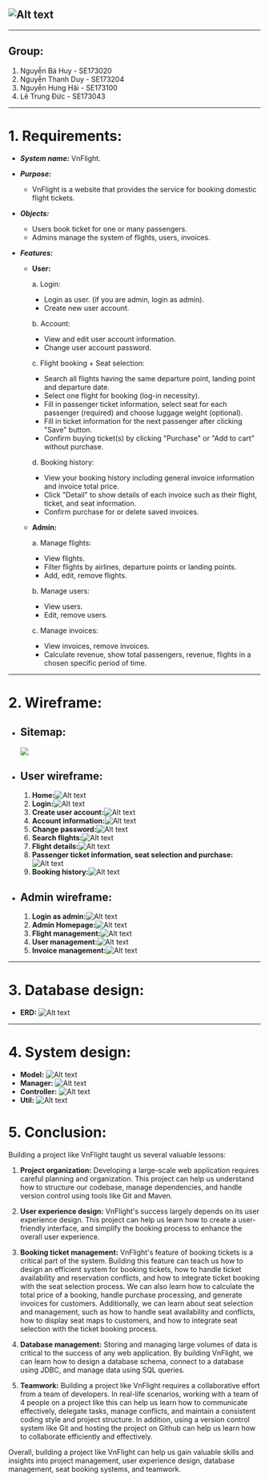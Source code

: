 ## ![Alt text](Wireframe/Logo.png)

---

## **Group:**

1. Nguyễn Bá Huy - SE173020
2. Nguyễn Thanh Duy - SE173204
3. Nguyễn Hưng Hải - SE173100
4. Lê Trung Đức - SE173043

---

# 1. Requirements:

- **_System name:_** VnFlight.

- **_Purpose:_**

  - VnFlight is a website that provides the service for booking domestic flight tickets.

- **_Objects:_**

  - Users book ticket for one or many passengers.
  - Admins manage the system of flights, users, invoices.

- **_Features:_**

  - **User:**

    a. Login:

    - Login as user. (if you are admin, login as admin).
    - Create new user account.

    b. Account:

    - View and edit user account information.
    - Change user account password.

    c. Flight booking + Seat selection:

    - Search all flights having the same departure point, landing point and departure date.
    - Select one flight for booking (log-in necessity).
    - Fill in passenger ticket information, select seat for each passenger (required) and choose luggage weight (optional).
    - Fill in ticket information for the next passenger after clicking "Save" button.
    - Confirm buying ticket(s) by clicking "Purchase" or "Add to cart" without purchase.

    d. Booking history:

    - View your booking history including general invoice information and invoice total price.
    - Click "Detail" to show details of each invoice such as their flight, ticket, and seat information.
    - Confirm purchase for or delete saved invoices.

  - **Admin:**

    a. Manage flights:

    - View flights.
    - Filter flights by airlines, departure points or landing points.
    - Add, edit, remove flights.

    b. Manage users:

    - View users.
    - Edit, remove users.

    c. Manage invoices:

    - View invoices, remove invoices.
    - Calculate revenue, show total passengers, revenue, flights in a chosen specific period of time.

---

# 2. Wireframe:

- ## Sitemap:
  ![](Sitemap/sitemap.png)
- ## User wireframe:
  1. **Home:**![Alt text](Wireframe/Home.png)
  2. **Login:**![Alt text](Wireframe/Log%20in.png)
  3. **Create user account:**![Alt text](Wireframe/Create%20account.png)
  4. **Account information:**![Alt text](Wireframe/View%20and%20Edit%20account%20info.png)
  5. **Change password:**![Alt text](Wireframe/Change%20Password.png)
  6. **Search flights:**![Alt text](Wireframe/Search%20Flights.png)
  7. **Flight details:**![Alt text](Wireframe/Flight%20Details.png)
  8. **Passenger ticket information, seat selection and purchase:**![Alt text](Wireframe/Passenger%20Info%20and%20Seat%20Booking.png)
  9. **Booking history:**![Alt text](Wireframe/Booking%20History.png)
- ## Admin wireframe:
  1. **Login as admin:**![Alt text](Wireframe/Admin%20login.png)
  2. **Admin Homepage:**![Alt text](Wireframe/ADMIN%20HOMEPAGE.png)
  3. **Flight management:**![Alt text](Wireframe/Flights%20Admin.png)
  4. **User management:**![Alt text](Wireframe/Users%20Admin.png)
  5. **Invoice management:**![Alt text](Wireframe/Invoices%20Admin.png)

---

# 3. Database design:

- **ERD:**
  ![Alt text](ERD/ERD.png)

---

# 4. System design:

- **Model:**
  ![Alt text](SystemDesignDiagram/Model.png)
- **Manager:**
  ![Alt text](SystemDesignDiagram/Manager.png)
- **Controller:**
  ![Alt text](SystemDesignDiagram/Controller.png)
- **Util:**
  ![Alt text](SystemDesignDiagram/Utils.png)

# 5. Conclusion:

Building a project like VnFlight taught us several valuable lessons:

1. **Project organization:** Developing a large-scale web application requires careful planning and organization. This project can help us understand how to structure our codebase, manage dependencies, and handle version control using tools like Git and Maven.

2. **User experience design:** VnFlight's success largely depends on its user experience design. This project can help us learn how to create a user-friendly interface, and simplify the booking process to enhance the overall user experience.

3. **Booking ticket management:** VnFlight's feature of booking tickets is a critical part of the system. Building this feature can teach us how to design an efficient system for booking tickets, how to handle ticket availability and reservation conflicts, and how to integrate ticket booking with the seat selection process. We can also learn how to calculate the total price of a booking, handle purchase processing, and generate invoices for customers. Additionally, we can learn about seat selection and management, such as how to handle seat availability and conflicts, how to display seat maps to customers, and how to integrate seat selection with the ticket booking process.

4. **Database management:** Storing and managing large volumes of data is critical to the success of any web application. By building VnFlight, we can learn how to design a database schema, connect to a database using JDBC, and manage data using SQL queries.

5. **Teamwork:** Building a project like VnFlight requires a collaborative effort from a team of developers. In real-life scenarios, working with a team of 4 people on a project like this can help us learn how to communicate effectively, delegate tasks, manage conflicts, and maintain a consistent coding style and project structure. In addition, using a version control system like Git and hosting the project on Github can help us learn how to collaborate efficiently and effectively.

Overall, building a project like VnFlight can help us gain valuable skills and insights into project management, user experience design, database management, seat booking systems, and teamwork.
